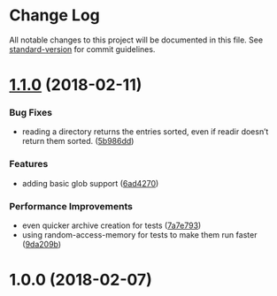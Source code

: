# Change Log

All notable changes to this project will be documented in this file. See [standard-version](https://github.com/conventional-changelog/standard-version) for commit guidelines.

<a name="1.1.0"></a>
# [1.1.0](https://github.com/martinheidegger/dat-readdir-stream/compare/v1.0.0...v1.1.0) (2018-02-11)


### Bug Fixes

* reading a directory returns the entries sorted, even if readir doesn’t return them sorted. ([5b986dd](https://github.com/martinheidegger/dat-readdir-stream/commit/5b986dd))


### Features

* adding basic glob support ([6ad4270](https://github.com/martinheidegger/dat-readdir-stream/commit/6ad4270))


### Performance Improvements

* even quicker archive creation for tests ([7a7e793](https://github.com/martinheidegger/dat-readdir-stream/commit/7a7e793))
* using random-access-memory for tests to make them run faster ([9da209b](https://github.com/martinheidegger/dat-readdir-stream/commit/9da209b))



<a name="1.0.0"></a>
# 1.0.0 (2018-02-07)
